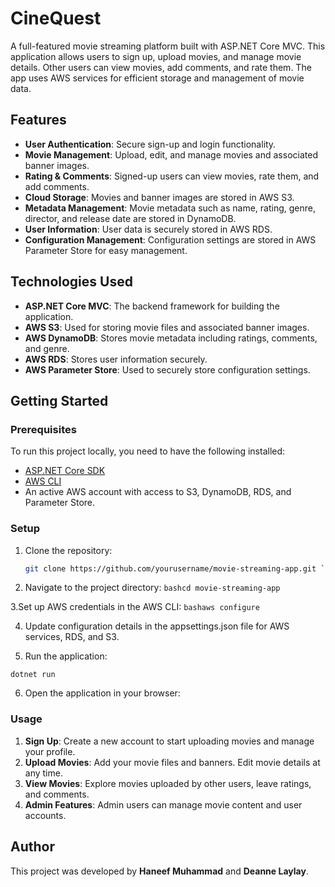 # CineQuest

A full-featured movie streaming platform built with ASP.NET Core MVC. This application allows users to sign up, upload movies, and manage movie details. Other users can view movies, add comments, and rate them. The app uses AWS services for efficient storage and management of movie data.

## Features

- **User Authentication**: Secure sign-up and login functionality.
- **Movie Management**: Upload, edit, and manage movies and associated banner images.
- **Rating & Comments**: Signed-up users can view movies, rate them, and add comments.
- **Cloud Storage**: Movies and banner images are stored in AWS S3.
- **Metadata Management**: Movie metadata such as name, rating, genre, director, and release date are stored in DynamoDB.
- **User Information**: User data is securely stored in AWS RDS.
- **Configuration Management**: Configuration settings are stored in AWS Parameter Store for easy management.

## Technologies Used

- **ASP.NET Core MVC**: The backend framework for building the application.
- **AWS S3**: Used for storing movie files and associated banner images.
- **AWS DynamoDB**: Stores movie metadata including ratings, comments, and genre.
- **AWS RDS**: Stores user information securely.
- **AWS Parameter Store**: Used to securely store configuration settings.

## Getting Started

### Prerequisites

To run this project locally, you need to have the following installed:

- [ASP.NET Core SDK](https://dotnet.microsoft.com/download)
- [AWS CLI](https://aws.amazon.com/cli/)
- An active AWS account with access to S3, DynamoDB, RDS, and Parameter Store.

### Setup

1. Clone the repository:

   ````bash
   git clone https://github.com/yourusername/movie-streaming-app.git ```

   ````

2. Navigate to the project directory:
   `bashcd movie-streaming-app`

3.Set up AWS credentials in the AWS CLI:
`bashaws configure`

4. Update configuration details in the appsettings.json file for AWS services, RDS, and S3.

5. Run the application:

`dotnet run`

6. Open the application in your browser:

### Usage

1. **Sign Up**: Create a new account to start uploading movies and manage your profile.
2. **Upload Movies**: Add your movie files and banners. Edit movie details at any time.
3. **View Movies**: Explore movies uploaded by other users, leave ratings, and comments.
4. **Admin Features**: Admin users can manage movie content and user accounts.

## Author

This project was developed by **Haneef Muhammad** and **Deanne Laylay**.
